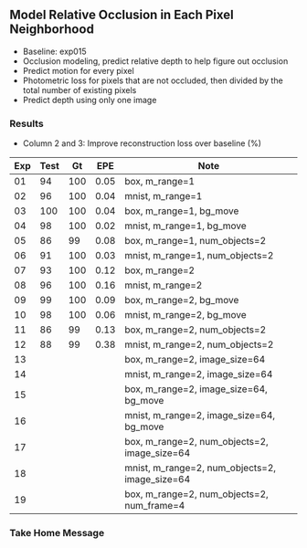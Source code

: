 ## Model Relative Occlusion in Each Pixel Neighborhood

- Baseline: exp015
- Occlusion modeling, predict relative depth to help figure out occlusion
- Predict motion for every pixel
- Photometric loss for pixels that are not occluded, then divided by the total number of existing pixels
- Predict depth using only one image

### Results

- Column 2 and 3: Improve reconstruction loss over baseline (%) 

| Exp  | Test | Gt   | EPE  | Note |
| ---- | ---- | ---- | ---- | ---- | 
| 01 | 94 | 100 | 0.05 | box, m_range=1 |
| 02 | 96 | 100 | 0.04 | mnist, m_range=1 |
| 03 | 100 | 100 | 0.04 | box, m_range=1, bg_move |
| 04 | 98 | 100 | 0.02 | mnist, m_range=1, bg_move |
| 05 | 86 | 99 | 0.08 | box, m_range=1, num_objects=2 |
| 06 | 91 | 100 | 0.03 | mnist, m_range=1, num_objects=2 |
| 07 | 93 | 100 | 0.12 | box, m_range=2 |
| 08 | 96 | 100 | 0.16 | mnist, m_range=2 |
| 09 | 99 | 100 | 0.09 | box, m_range=2, bg_move |
| 10 | 98 | 100 | 0.06 | mnist, m_range=2, bg_move |
| 11 | 86 | 99 | 0.13 | box, m_range=2, num_objects=2 |
| 12 | 88 | 99 | 0.38 | mnist, m_range=2, num_objects=2 |
| 13 |  |  |  | box, m_range=2, image_size=64 |
| 14 |  |  |  | mnist, m_range=2, image_size=64 |
| 15 |    |  |      | box, m_range=2, image_size=64, bg_move |
| 16 |    |  |      | mnist, m_range=2, image_size=64, bg_move |
| 17 |    |  |      | box, m_range=2, num_objects=2, image_size=64 |
| 18 |    |  |      | mnist, m_range=2, num_objects=2, image_size=64 |
| 19 |    |  |      | box, m_range=2, num_objects=2, num_frame=4 |

### Take Home Message

